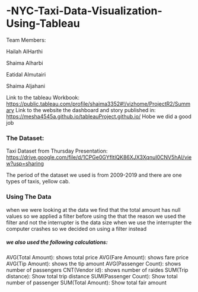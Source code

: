 # -NYC-Taxi-Data-Visualization-Using-Tableau

Team Members:

Hailah AlHarthi

Shaima Alharbi

Eatidal Almutairi

Shaima Aljahani

Link to the tableau Workbook: https://public.tableau.com/profile/shaima3352#!/vizhome/ProjectR2/Summary
Link to the website the dashboard and story published in: https://mesha4545a.github.io/tableauProject.github.io/
Hobe we did a good job

### The Dataset:
Taxi Dataset from Thursday Presentation: https://drive.google.com/file/d/1CPGe0GYfItlQK86XJX3XqnuI0CNV5hAI/view?usp=sharing

The period of the dataset we used is from 2009-2019 and there are one types of taxis, yellow cab.

### Using The Data
when we were looking at the data we find that the total amount has null values so we applied a filter before using the that the reason we used the filter and not the interrupter is the data size when we use the interrupter the computer crashes so we decided on using a filter instead

##### we also used the following calculations:
AVG(Total Amount): shows total price
AVG(Fare Amount): shows fare price
AVG(Tip Amount): shows the tip amount
AVG(Passenger Count): shows number of passengers
CNT(Vendor id): shows number of raides
SUM(Trip distance): Show total trip distance
SUM(Passenger Count): Show total number of passenger
SUM(Total Amount): Show total fair amount

